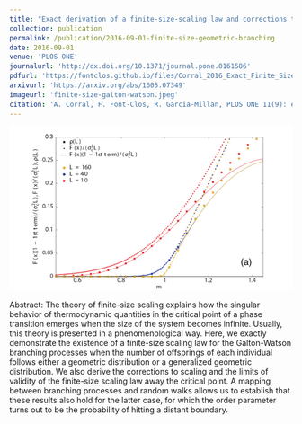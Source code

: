 ```yaml
---
title: "Exact derivation of a finite-size-scaling law and corrections to scaling in the geometric Galton-Watson process"
collection: publication
permalink: /publication/2016-09-01-finite-size-geometric-branching
date: 2016-09-01
venue: 'PLOS ONE'
journalurl: 'http://dx.doi.org/10.1371/journal.pone.0161586'
pdfurl: 'https://fontclos.github.io/files/Corral_2016_Exact_Finite_Size_Scaling_Galton_Watson.pdf'
arxivurl: 'https://arxiv.org/abs/1605.07349'
imageurl: 'finite-size-galton-watson.jpeg'
citation: 'A. Corral, F. Font-Clos, R. Garcia-Millan, PLOS ONE 11(9): e0161586'
---
```

![image](/images/finite-size-galton-watson.jpeg)

Abstract: The theory of finite-size scaling explains how the singular behavior of thermodynamic quantities in the critical point of a phase transition emerges when the size of the system becomes infinite. Usually, this theory is presented in a phenomenological way. Here, we exactly demonstrate the existence of a finite-size scaling law for the Galton-Watson branching processes when the number of offsprings of each individual follows either a geometric distribution or a generalized geometric distribution. We also derive the corrections to scaling and the limits of validity of the finite-size scaling law away the critical point. A mapping between branching processes and random walks allows us to establish that these results also hold for the latter case, for which the order parameter turns out to be the probability of hitting a distant boundary.
